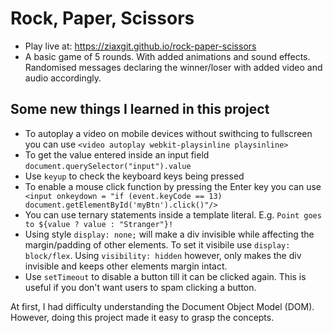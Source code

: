 # Rock, Paper, Scissors

- Play live at: https://ziaxgit.github.io/rock-paper-scissors
- A basic game of 5 rounds. With added animations and sound effects.
  Randomised messages declaring the winner/loser with added video and audio accordingly. 

## Some new things I learned in this project

- To autoplay a video on mobile devices without swithcing to fullscreen you can use `<video autoplay webkit-playsinline playsinline>`
- To get the value entered inside an input field `document.querySelector("input").value`
- Use `keyup` to check the keyboard keys being pressed
- To enable a mouse click function by pressing the Enter key you can use `
<input onkeydown = "if (event.keyCode == 13) document.getElementById('myBtn').click()"/>`
- You can use ternary statements inside a template literal. E.g. ``Point goes to ${value ? value : "Stranger"}!``
- Using style `display: none;` will make a div invisible while affecting the margin/padding of other elements. To set it visibile use `display: block/flex`. Using `visibility: hidden` however, only makes the div invisible and keeps other elements margin intact.  
- Use `setTimeout` to disable a button till it can be clicked again. This is useful if you don't want users to spam clicking a button.

At first, I had difficulty understanding the Document Object Model (DOM). However, doing this project made it easy to grasp the concepts. 

